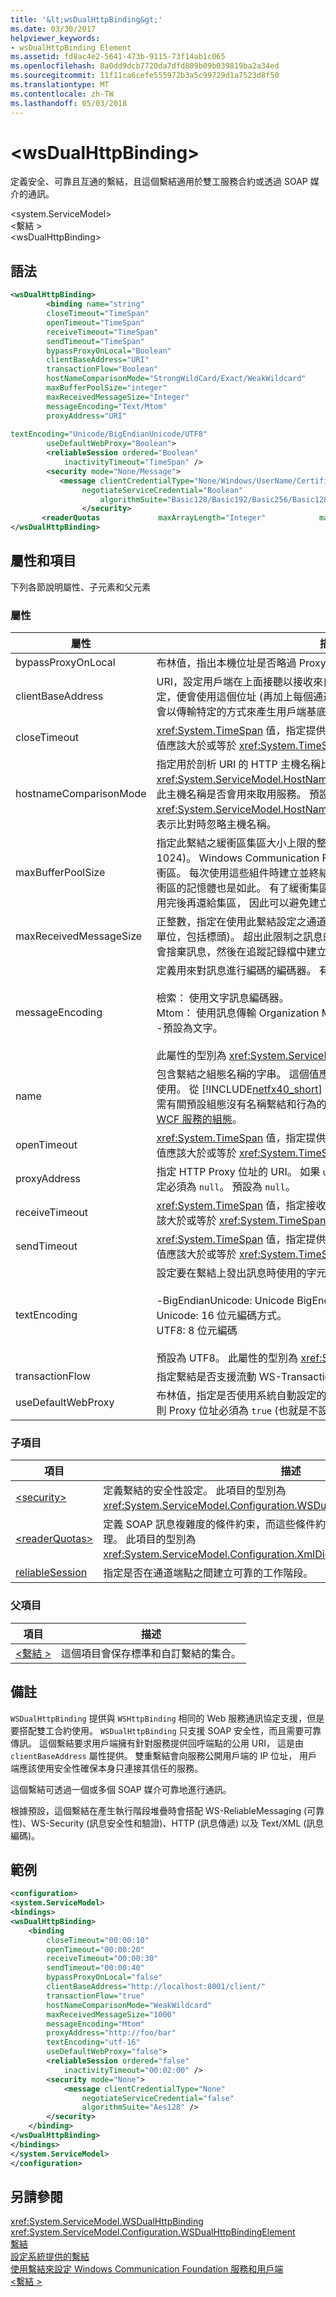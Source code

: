 ```yaml
---
title: '&lt;wsDualHttpBinding&gt;'
ms.date: 03/30/2017
helpviewer_keywords:
- wsDualHttpBinding Element
ms.assetid: fd8ac4e2-5641-473b-9115-73f14ab1c065
ms.openlocfilehash: 8a0dd9dcb7720da7dfd809b09b039819ba2a34ed
ms.sourcegitcommit: 11f11ca6cefe555972b3a5c99729d1a7523d8f50
ms.translationtype: MT
ms.contentlocale: zh-TW
ms.lasthandoff: 05/03/2018
---
```

# <a name="ltwsdualhttpbindinggt"></a>&lt;wsDualHttpBinding&gt;
定義安全、可靠且互通的繫結，且這個繫結適用於雙工服務合約或透過 SOAP 媒介的通訊。  
  
 \<system.ServiceModel>  
\<繫結 >  
\<wsDualHttpBinding>  
  
## <a name="syntax"></a>語法  
  
```xml  
<wsDualHttpBinding>  
        <binding name="string"  
        closeTimeout="TimeSpan"  
        openTimeout="TimeSpan"   
        receiveTimeout="TimeSpan"  
        sendTimeout="TimeSpan"  
        bypassProxyOnLocal="Boolean"  
        clientBaseAddress="URI"  
        transactionFlow="Boolean"   
        hostNameComparisonMode="StrongWildCard/Exact/WeakWildcard"  
        maxBufferPoolSize="integer"  
        maxReceivedMessageSize="Integer"  
        messageEncoding="Text/Mtom"   
        proxyAddress="URI"  
  
textEncoding="Unicode/BigEndianUnicode/UTF8"  
        useDefaultWebProxy="Boolean">  
        <reliableSession ordered="Boolean"  
            inactivityTimeout="TimeSpan" />  
        <security mode="None/Message">  
           <message clientCredentialType="None/Windows/UserName/Certificate/CardSpace"  
                negotiateServiceCredential="Boolean"  
                    algorithmSuite="Basic128/Basic192/Basic256/Basic128Rsa15/Basic256Rsa15/TripleDes/TripleDesRsa15/Basic128Sha256/Basic192Sha256/TripleDesSha256/Basic128Sha256Rsa15/Basic192Sha256Rsa15/Basic256Sha256Rsa15/TripleDesSha256Rsa15" />  
                </security>  
       <readerQuotas             maxArrayLength="Integer"            maxBytesPerRead="Integer"            maxDepth="Integer"             maxNameTableCharCount="Integer"                     maxStringContentLength="Integer" />    </binding>  
</wsDualHttpBinding>  
```  
  
## <a name="attributes-and-elements"></a>屬性和項目  
 下列各節說明屬性、子元素和父元素  
  
### <a name="attributes"></a>屬性  
  
|屬性|描述|  
|---------------|-----------------|  
|bypassProxyOnLocal|布林值，指出本機位址是否略過 Proxy 伺服器。 預設為 `false`。|  
|clientBaseAddress|URI，設定用戶端在上面接聽以接收來自服務之回應訊息的基底位址。 如果指定，便會使用這個位址 (再加上每個通道的 GUID) 來接聽。 如果未指定值，則會以傳輸特定的方式來產生用戶端基底位址。 預設為 `null`。|  
|closeTimeout|<xref:System.TimeSpan> 值，指定提供用來讓關閉作業完成的時間間隔。 這個值應該大於或等於 <xref:System.TimeSpan.Zero>。 預設為 00:01:00。|  
|hostnameComparisonMode|指定用於剖析 URI 的 HTTP 主機名稱比較模式。 這個屬性的型別為 <xref:System.ServiceModel.HostNameComparisonMode>，表示比對 URI 時此主機名稱是否會用來取用服務。 預設值為 <xref:System.ServiceModel.HostNameComparisonMode.StrongWildcard>，表示比對時忽略主機名稱。|  
|maxBufferPoolSize|指定此繫結之緩衝區集區大小上限的整數。 預設為 524,288 個位元組 (512 * 1024)。 Windows Communication Foundation (WCF) 的許多部分會使用緩衝區。 每次使用這些組件時建立並終結緩衝區是高度耗費資源的作業，回收緩衝區的記憶體也是如此。 有了緩衝集區，您就可以從集區取出緩衝區來使用，用完後再還給集區， 因此可以避免建立及終結緩衝區的負荷。|  
|maxReceivedMessageSize|正整數，指定在使用此繫結設定之通道上可以接收的訊息大小上限 (以位元組為單位，包括標頭)。 超出此限制之訊息的寄件者將會收到 SOAP 錯誤。 收件者會捨棄訊息，然後在追蹤記錄檔中建立此事件的項目。 預設值為 65536。|  
|messageEncoding|定義用來對訊息進行編碼的編碼器。 有效值包括以下的值：<br /><br /> 檢索： 使用文字訊息編碼器。<br />Mtom： 使用訊息傳輸 Organization Mechanism 1.0 (MTOM) 編碼器。<br />-預設為文字。<br /><br /> 此屬性的型別為 <xref:System.ServiceModel.WSMessageEncoding>。|  
|name|包含繫結之組態名稱的字串。 這個值應該是唯一的，因為它會當做繫結的識別使用。 從 [!INCLUDE[netfx40_short](../../../../../includes/netfx40-short-md.md)] 開始，繫結和行為都不需要有名稱。 如需有關預設組態沒有名稱繫結和行為的詳細資訊，請參閱[簡化的組態](../../../../../docs/framework/wcf/simplified-configuration.md)和[簡化 WCF 服務的組態](../../../../../docs/framework/wcf/samples/simplified-configuration-for-wcf-services.md)。|  
|openTimeout|<xref:System.TimeSpan> 值，指定提供用來讓開啟作業完成的時間間隔。 這個值應該大於或等於 <xref:System.TimeSpan.Zero>。 預設為 00:01:00。|  
|proxyAddress|指定 HTTP Proxy 位址的 URI。 如果 `useDefaultWebProxy` 為 `true`，則這項設定必須為 `null`。 預設為 `null`。|  
|receiveTimeout|<xref:System.TimeSpan> 值，指定接收作業完成其作業之時間間隔。 這個值應該大於或等於 <xref:System.TimeSpan.Zero>。 預設為 00:01:00。|  
|sendTimeout|<xref:System.TimeSpan> 值，指定提供用來讓傳送作業完成的時間間隔。 這個值應該大於或等於 <xref:System.TimeSpan.Zero>。 預設為 00:01:00。|  
|textEncoding|設定要在繫結上發出訊息時使用的字元集編碼方式。 有效值包括以下的值：<br /><br /> -BigEndianUnicode: Unicode BigEndian 編碼方式。<br />Unicode: 16 位元編碼方式。<br />UTF8: 8 位元編碼<br /><br /> 預設為 UTF8。 此屬性的型別為 <xref:System.Text.Encoding>。|  
|transactionFlow|指定繫結是否支援流動 WS-Transactions 的布林值。 預設為 `false`。|  
|useDefaultWebProxy|布林值，指定是否使用系統自動設定的 HTTP Proxy。 如果這個屬性為 `null`，則 Proxy 位址必須為 `true` (也就是不設定)。 預設值為 `true`。|  
  
### <a name="child-elements"></a>子項目  
  
|項目|描述|  
|-------------|-----------------|  
|[\<security>](../../../../../docs/framework/configure-apps/file-schema/wcf/security-of-wsdualhttpbinding.md)|定義繫結的安全性設定。 此項目的型別為 <xref:System.ServiceModel.Configuration.WSDualHttpSecurityElement>。|  
|[\<readerQuotas>](http://msdn.microsoft.com/library/3e5e42ff-cef8-478f-bf14-034449239bfd)|定義 SOAP 訊息複雜度的條件約束，而這些條件約束可由以此繫結所設定的端點處理。 此項目的型別為 <xref:System.ServiceModel.Configuration.XmlDictionaryReaderQuotasElement>。|  
|[reliableSession](http://msdn.microsoft.com/library/9c93818a-7dfa-43d5-b3a1-1aafccf3a00b)|指定是否在通道端點之間建立可靠的工作階段。|  
  
### <a name="parent-elements"></a>父項目  
  
|項目|描述|  
|-------------|-----------------|  
|[\<繫結 >](../../../../../docs/framework/configure-apps/file-schema/wcf/bindings.md)|這個項目會保存標準和自訂繫結的集合。|  
  
## <a name="remarks"></a>備註  
 `WSDualHttpBinding` 提供與 `WSHttpBinding` 相同的 Web 服務通訊協定支援，但是要搭配雙工合約使用。 `WSDualHttpBinding` 只支援 SOAP 安全性，而且需要可靠傳訊。 這個繫結要求用戶端擁有針對服務提供回呼端點的公用 URI， 這是由 `clientBaseAddress` 屬性提供。 雙重繫結會向服務公開用戶端的 IP 位址， 用戶端應該使用安全性確保本身只連接其信任的服務。  
  
 這個繫結可透過一個或多個 SOAP 媒介可靠地進行通訊。  
  
 根據預設，這個繫結在產生執行階段堆疊時會搭配 WS-ReliableMessaging (可靠性)、WS-Security (訊息安全性和驗證)、HTTP (訊息傳遞) 以及 Text/XML (訊息編碼)。  
  
## <a name="example"></a>範例  
  
```xml  
<configuration>  
<system.ServiceModel>  
<bindings>  
<wsDualHttpBinding>  
    <binding   
        closeTimeout="00:00:10"  
        openTimeout="00:00:20"   
        receiveTimeout="00:00:30"  
        sendTimeout="00:00:40"  
        bypassProxyOnLocal="false"   
        clientBaseAddress="http://localhost:8001/client/"  
        transactionFlow="true"   
        hostNameComparisonMode="WeakWildcard"  
        maxReceivedMessageSize="1000"  
        messageEncoding="Mtom"   
        proxyAddress="http://foo/bar"   
        textEncoding="utf-16"  
        useDefaultWebProxy="false">  
        <reliableSession ordered="false"  
            inactivityTimeout="00:02:00" />  
        <security mode="None">  
            <message clientCredentialType="None"  
                negotiateServiceCredential="false"  
                algorithmSuite="Aes128" />  
        </security>  
    </binding>  
</wsDualHttpBinding>  
</bindings>  
</system.ServiceModel>  
</configuration>  
```  
  
## <a name="see-also"></a>另請參閱  
 <xref:System.ServiceModel.WSDualHttpBinding>  
 <xref:System.ServiceModel.Configuration.WSDualHttpBindingElement>  
 [繫結](../../../../../docs/framework/wcf/bindings.md)  
 [設定系統提供的繫結](../../../../../docs/framework/wcf/feature-details/configuring-system-provided-bindings.md)  
 [使用繫結來設定 Windows Communication Foundation 服務和用戶端](http://msdn.microsoft.com/library/bd8b277b-932f-472f-a42a-b02bb5257dfb)  
 [\<繫結 >](../../../../../docs/framework/misc/binding.md)
